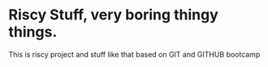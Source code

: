 # Riscy Stuff, very boring thingy things. 
This is riscy project and stuff like that based on GIT and GITHUB bootcamp 
